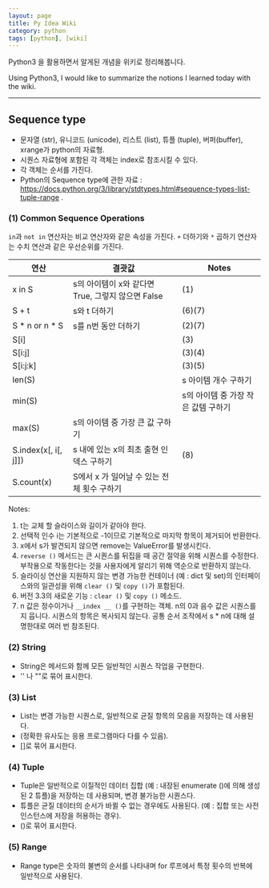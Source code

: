 ```yaml
---
layout: page
title: Py Idea Wiki
category: python
tags: [python], [wiki]
---
```


Python3 을 활용하면서 알게된 개념을 위키로 정리해봅니다.

Using Python3, I would like to summarize the notions I learned today with the wiki.

---

## Sequence type
* 문자열 (str), 유니코드 (unicode), 리스트 (list), 튜플 (tuple), 버퍼(buffer), xrange가 python의 자료형.
* 시퀀스 자료형에 포함된 각 객체는 index로 참조시킬 수 있다.
* 각 객체는 순서를 가진다.
* Python의 Sequence type에 관한 자료 : https://docs.python.org/3/library/stdtypes.html#sequence-types-list-tuple-range .

### (1) Common Sequence Operations

`in`과 `not in` 연산자는 비교 연산자와 같은 속성을 가진다.
`+` 더하기와 `*` 곱하기 연산자는 수치 연산과 같은 우선순위를 가진다.

<table>
  <thead>
    <tr>
      <th>연산</th>
      <th>결괏값</th>
      <th>Notes</th>
    </tr>
  </thead>
  <tbody>
    <tr>
      <td>x in S</td>
      <td>s의 아이템이 x와 같다면 True, 그렇지 않으면 False</td>
      <td>(1)</td>
    </tr>
    <tr>
      <td>S + t</td>
      <td>s와 t 더하기</td>
      <td>(6)(7)</td>
    </tr>
    <tr>
      <td>S * n or n * S</td>
      <td>s를 n번 동안 더하기</td>
      <td>(2)(7)</td>
    </tr>
    <tr>
      <td>S[i]</td>
      <td></td>
      <td>(3)</td>
    </tr>
    <tr>
      <td>S[i:j]</td>
      <td></td>
      <td>(3)(4)</td>
    </tr>
    <tr>
      <td>S[i:j:k]</td>
      <td></td>
      <td>(3)(5)</td>
    </tr>
    <tr>
      <td>len(S)</td>
      <td></td>
      <td>s 아이템 개수 구하기</td>
    </tr>
    <tr>
      <td>min(S)</td>
      <td></td>
      <td>s의 아이템 중 가장 작은 값템 구하기</td>
    </tr>
    <tr>
      <td>max(S)</td>
      <td>s의 아이템 중 가장 큰 값 구하기</td>
      <td></td>
    </tr>
    <tr>
      <td>S.index(x[, i[, j]])</td>
      <td>s 내에 있는 x의 최초 출현 인덱스 구하기</td>
      <td>(8)</td>
    </tr>
    <tr>
      <td>S.count(x)</td>
      <td>S에서 x 가 일어날 수 있는 전체 횟수 구하기</td>
      <td></td>
    </tr>
  </tbody>
</table>

Notes: 
1. t는 교체 할 슬라이스와 길이가 같아야 한다.
2. 선택적 인수 i는 기본적으로 -1이므로 기본적으로 마지막 항목이 제거되어 반환한다.
3. x에서 s가 발견되지 않으면 remove는 ValueError를 발생시킨다.
4. `reverse ()` 메서드는 큰 시퀀스를 뒤집을 때 공간 절약을 위해 시퀀스를 수정한다. 
부작용으로 작동한다는 것을 사용자에게 알리기 위해 역순으로 반환하지 않는다.
5. 슬라이싱 연산을 지원하지 않는 변경 가능한 컨테이너 (예 : dict 및 set)의 인터페이스와의 일관성을 위해 `clear ()` 및 `copy ()`가 포함된다.
6. 버전 3.3의 새로운 기능 : `clear ()` 및 `copy ()` 메소드.
7. n 값은 정수이거나 `__index __ ()`를 구현하는 객체. 
n의 0과 음수 값은 시퀀스를 지 웁니다. 시퀀스의 항목은 복사되지 않는다. 
공통 순서 조작에서 s * n에 대해 설명한대로 여러 번 참조된다.

### (2) String
* String은 메서드와 함께 모든 일반적인 시퀀스 작업을 구현한다.
* '' 나 ""로 묶어 표시한다.

### (3) List
* List는 변경 가능한 시퀀스로, 일반적으로 균질 항목의 모음을 저장하는 데 사용된다.
* (정확한 유사도는 응용 프로그램마다 다를 수 있음).
* []로 묶어 표시한다.

### (4) Tuple
* Tuple은 일반적으로 이질적인 데이터 집합 (예 : 내장된 enumerate ()에 의해 생성 된 2 튜플)을 저장하는 데 사용되며, 변경 불가능한 시퀀스다.
* 튜플은 균질 데이터의 순서가 바뀔 수 없는 경우에도 사용된다. (예 : 집합 또는 사전 인스턴스에 저장을 허용하는 경우).
* ()로 묶어 표시한다.

### (5) Range
* Range type은 숫자의 불변의 순서를 나타내며 for 루프에서 특정 횟수의 반복에 일반적으로 사용된다.
